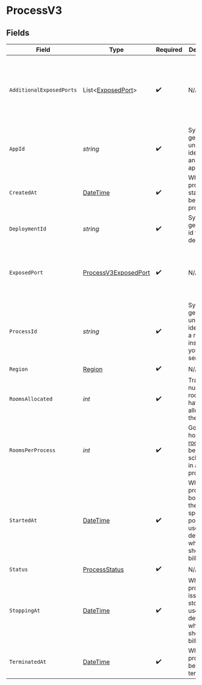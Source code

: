 # ProcessV3


## Fields

| Field                                                                                                            | Type                                                                                                             | Required                                                                                                         | Description                                                                                                      | Example                                                                                                          |
| ---------------------------------------------------------------------------------------------------------------- | ---------------------------------------------------------------------------------------------------------------- | ---------------------------------------------------------------------------------------------------------------- | ---------------------------------------------------------------------------------------------------------------- | ---------------------------------------------------------------------------------------------------------------- |
| `AdditionalExposedPorts`                                                                                         | List<[ExposedPort](../../Models/Shared/ExposedPort.md)>                                                          | :heavy_check_mark:                                                                                               | N/A                                                                                                              | [<br/>{<br/>"host": "1.proxy.hathora.dev",<br/>"name": "debug",<br/>"port": 72941,<br/>"transportType": "tcp"<br/>}<br/>] |
| `AppId`                                                                                                          | *string*                                                                                                         | :heavy_check_mark:                                                                                               | System generated unique identifier for an application.                                                           | app-af469a92-5b45-4565-b3c4-b79878de67d2                                                                         |
| `CreatedAt`                                                                                                      | [DateTime](https://learn.microsoft.com/en-us/dotnet/api/system.datetime?view=net-5.0)                            | :heavy_check_mark:                                                                                               | When the process started being provisioned.                                                                      |                                                                                                                  |
| `DeploymentId`                                                                                                   | *string*                                                                                                         | :heavy_check_mark:                                                                                               | System generated id for a deployment.                                                                            | dep-6d4c6a71-2d75-4b42-94e1-f312f57f33c5                                                                         |
| `ExposedPort`                                                                                                    | [ProcessV3ExposedPort](../../Models/Shared/ProcessV3ExposedPort.md)                                              | :heavy_check_mark:                                                                                               | N/A                                                                                                              | {<br/>"host": "1.proxy.hathora.dev",<br/>"name": "default",<br/>"port": 34567,<br/>"transportType": "tcp"<br/>}  |
| `ProcessId`                                                                                                      | *string*                                                                                                         | :heavy_check_mark:                                                                                               | System generated unique identifier to a runtime instance of your game server.                                    | cbfcddd2-0006-43ae-996c-995fff7bed2e                                                                             |
| `Region`                                                                                                         | [Region](../../Models/Shared/Region.md)                                                                          | :heavy_check_mark:                                                                                               | N/A                                                                                                              |                                                                                                                  |
| `RoomsAllocated`                                                                                                 | *int*                                                                                                            | :heavy_check_mark:                                                                                               | Tracks the number of rooms that have been allocated to the process.                                              | 1                                                                                                                |
| `RoomsPerProcess`                                                                                                | *int*                                                                                                            | :heavy_check_mark:                                                                                               | Governs how many [rooms](https://hathora.dev/docs/concepts/hathora-entities#room) can be scheduled in a process. | 3                                                                                                                |
| `StartedAt`                                                                                                      | [DateTime](https://learn.microsoft.com/en-us/dotnet/api/system.datetime?view=net-5.0)                            | :heavy_check_mark:                                                                                               | When the process bound to the specified port. We use this to determine when we should start billing.             |                                                                                                                  |
| `Status`                                                                                                         | [ProcessStatus](../../Models/Shared/ProcessStatus.md)                                                            | :heavy_check_mark:                                                                                               | N/A                                                                                                              |                                                                                                                  |
| `StoppingAt`                                                                                                     | [DateTime](https://learn.microsoft.com/en-us/dotnet/api/system.datetime?view=net-5.0)                            | :heavy_check_mark:                                                                                               | When the process is issued to stop. We use this to determine when we should stop billing.                        |                                                                                                                  |
| `TerminatedAt`                                                                                                   | [DateTime](https://learn.microsoft.com/en-us/dotnet/api/system.datetime?view=net-5.0)                            | :heavy_check_mark:                                                                                               | When the process has been terminated.                                                                            |                                                                                                                  |